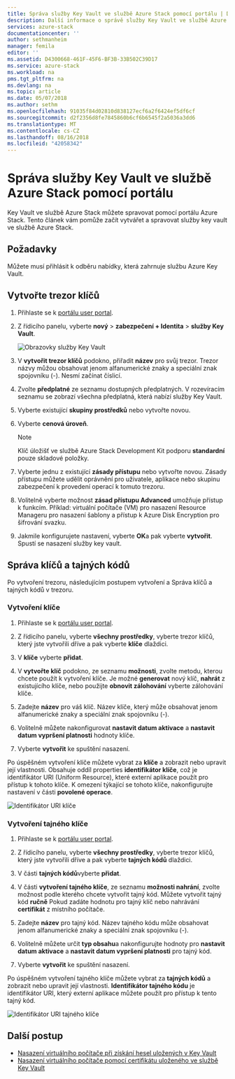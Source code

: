 ```yaml
---
title: Správa služby Key Vault ve službě Azure Stack pomocí portálu | Dokumentace Microsoftu
description: Další informace o správě služby Key Vault ve službě Azure Stack pomocí portálu
services: azure-stack
documentationcenter: ''
author: sethmanheim
manager: femila
editor: ''
ms.assetid: D4300668-461F-45F6-BF3B-33B502C39D17
ms.service: azure-stack
ms.workload: na
pms.tgt_pltfrm: na
ms.devlang: na
ms.topic: article
ms.date: 05/07/2018
ms.author: sethm
ms.openlocfilehash: 91035f84d02810d838127ecf6a2f6424ef5df6cf
ms.sourcegitcommit: d2f2356d8fe7845860b6cf6b6545f2a5036a3dd6
ms.translationtype: MT
ms.contentlocale: cs-CZ
ms.lasthandoff: 08/16/2018
ms.locfileid: "42058342"
---
```

# <a name="manage-key-vault-in-azure-stack-by-using-the-portal"></a>Správa služby Key Vault ve službě Azure Stack pomocí portálu

Key Vault ve službě Azure Stack můžete spravovat pomocí portálu Azure Stack. Tento článek vám pomůže začít vytvářet a spravovat služby key vault ve službě Azure Stack.

## <a name="prerequisites"></a>Požadavky

Můžete musí přihlásit k odběru nabídky, která zahrnuje službu Azure Key Vault.

## <a name="create-a-key-vault"></a>Vytvořte trezor klíčů

1. Přihlaste se k [portálu user portal](https://portal.local.azurestack.external).

2. Z řídicího panelu, vyberte **nový** > **zabezpečení + Identita** > **služby Key Vault**.

    ![Obrazovky služby Key Vault](media/azure-stack-kv-manage-portal/image1.png)

3. V **vytvořit trezor klíčů** podokno, přiřadit **název** pro svůj trezor. Trezor názvy můžou obsahovat jenom alfanumerické znaky a speciální znak spojovníku (-). Nesmí začínat číslicí.

4. Zvolte **předplatné** ze seznamu dostupných předplatných. V rozevíracím seznamu se zobrazí všechna předplatná, která nabízí služby Key Vault.

5. Vyberte existující **skupiny prostředků** nebo vytvořte novou.

6. Vyberte **cenová úroveň**.
    >[!NOTE]
    > Klíč úložišť ve službě Azure Stack Development Kit podporu **standardní** pouze skladové položky.

7. Vyberte jednu z existující **zásady přístupu** nebo vytvořte novou. Zásady přístupu můžete udělit oprávnění pro uživatele, aplikace nebo skupinu zabezpečení k provedení operací k tomuto trezoru.

8. Volitelně vyberte možnost **zásad přístupu Advanced** umožňuje přístup k funkcím. Příklad: virtuální počítače (VM) pro nasazení Resource Manageru pro nasazení šablony a přístup k Azure Disk Encryption pro šifrování svazku.

9. Jakmile konfigurujete nastavení, vyberte **OK**a pak vyberte **vytvořit**. Spustí se nasazení služby key vault.

## <a name="manage-keys-and-secrets"></a>Správa klíčů a tajných kódů

Po vytvoření trezoru, následujícím postupem vytvoření a Správa klíčů a tajných kódů v trezoru.

### <a name="create-a-key"></a>Vytvoření klíče

1. Přihlaste se k [portálu user portal](https://portal.local.azurestack.external).

2. Z řídicího panelu, vyberte **všechny prostředky**, vyberte trezor klíčů, který jste vytvořili dříve a pak vyberte **klíče** dlaždici.

3. V **klíče** vyberte **přidat**.

4. V **vytvořte klíč** podokno, ze seznamu **možnosti**, zvolte metodu, kterou chcete použít k vytvoření klíče. Je možné **generovat** nový klíč, **nahrát** z existujícího klíče, nebo použijte **obnovit zálohování** vyberte zálohování klíče.

5. Zadejte **název** pro váš klíč. Název klíče, který může obsahovat jenom alfanumerické znaky a speciální znak spojovníku (-).

6. Volitelně můžete nakonfigurovat **nastavit datum aktivace** a **nastavit datum vypršení platnosti** hodnoty klíče.

7. Vyberte **vytvořit** ke spuštění nasazení.

Po úspěšném vytvoření klíče můžete vybrat za **klíče** a zobrazit nebo upravit její vlastnosti. Obsahuje oddíl properties **identifikátor klíče**, což je identifikátor URI (Uniform Resource), které externí aplikace použít pro přístup k tohoto klíče. K omezení týkající se tohoto klíče, nakonfigurujte nastavení v části **povolené operace**.

![Identifikátor URI klíče](media/azure-stack-kv-manage-portal/image4.png)

### <a name="create-a-secret"></a>Vytvoření tajného klíče

1. Přihlaste se k [portálu user portal](https://portal.local.azurestack.external).
2. Z řídicího panelu, vyberte **všechny prostředky**, vyberte trezor klíčů, který jste vytvořili dříve a pak vyberte **tajných kódů** dlaždici.

3. V části **tajných kódů**vyberte **přidat**.

4. V části **vytvoření tajného klíče**, ze seznamu **možnosti nahrání**, zvolte možnost podle kterého chcete vytvořit tajný kód. Můžete vytvořit tajný kód **ručně** Pokud zadáte hodnotu pro tajný klíč nebo nahrávání **certifikát** z místního počítače.

5. Zadejte **název** pro tajný kód. Název tajného kódu může obsahovat jenom alfanumerické znaky a speciální znak spojovníku (-).

6. Volitelně můžete určit **typ obsahu**a nakonfigurujte hodnoty pro **nastavit datum aktivace** a **nastavit datum vypršení platnosti** pro tajný kód.

7. Vyberte **vytvořit** ke spuštění nasazení.

Po úspěšném vytvoření tajného klíče můžete vybrat za **tajných kódů** a zobrazit nebo upravit její vlastnosti. **Identifikátor tajného kódu** je identifikátor URI, který externí aplikace můžete použít pro přístup k tento tajný kód.

![Identifikátor URI tajného klíče](media/azure-stack-kv-manage-portal/image5.png)

## <a name="next-steps"></a>Další postup

* [Nasazení virtuálního počítače při získání hesel uložených v Key Vault](azure-stack-kv-deploy-vm-with-secret.md)
* [Nasazení virtuálního počítače pomocí certifikátu uloženého ve službě Key Vault](azure-stack-kv-push-secret-into-vm.md)

